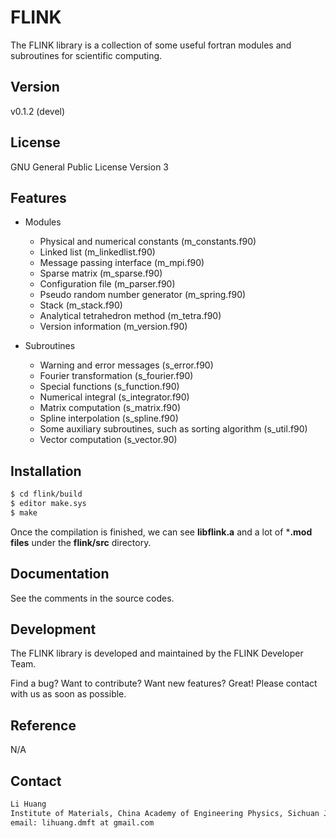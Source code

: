 # FLINK

The FLINK library is a collection of some useful fortran modules and subroutines for scientific computing.

## Version

v0.1.2 (devel)

## License

GNU General Public License Version 3

## Features

* Modules
    * Physical and numerical constants (m\_constants.f90)
    * Linked list (m\_linkedlist.f90)
    * Message passing interface (m\_mpi.f90)
    * Sparse matrix (m\_sparse.f90)
    * Configuration file (m\_parser.f90)
    * Pseudo random number generator (m\_spring.f90)
    * Stack (m\_stack.f90)
    * Analytical tetrahedron method (m\_tetra.f90)
    * Version information (m\_version.f90)

* Subroutines
    * Warning and error messages (s\_error.f90)
    * Fourier transformation (s\_fourier.f90)
    * Special functions (s\_function.f90)
    * Numerical integral (s\_integrator.f90)
    * Matrix computation (s\_matrix.f90)
    * Spline interpolation (s\_spline.f90)
    * Some auxiliary subroutines, such as sorting algorithm (s\_util.f90)
    * Vector computation (s\_vector.90)

## Installation

```sh
$ cd flink/build
$ editor make.sys
$ make
```
Once the compilation is finished, we can see **libflink.a** and a lot of ***.mod files** under the **flink/src** directory. 

## Documentation

See the comments in the source codes.

## Development

The FLINK library is developed and maintained by the FLINK Developer Team.

Find a bug? Want to contribute? Want new features? Great! Please contact with us as soon as possible.

## Reference

N/A

## Contact

```sh
Li Huang
Institute of Materials, China Academy of Engineering Physics, Sichuan Jiangyou, PRC
email: lihuang.dmft at gmail.com
```
